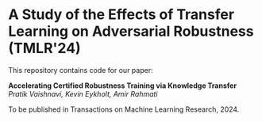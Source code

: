 # A Study of the Effects of Transfer Learning on Adversarial Robustness (TMLR'24)

This repository contains code for our paper:

**Accelerating Certified Robustness Training via Knowledge Transfer**<br>
_Pratik Vaishnavi, Kevin Eykholt, Amir Rahmati_<br>

To be published in Transactions on Machine Learning Research, 2024.